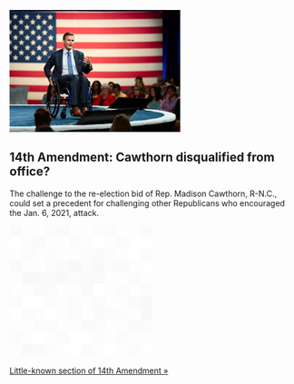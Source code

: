 
![14th Amendment: Cawthorn disqualified from office?](./20220126175903.png)
## 14th Amendment: Cawthorn disqualified from office?

The challenge to the re-election bid of Rep. Madison Cawthorn, R-N.C., could set a precedent for challenging other Republicans who encouraged the Jan. 6, 2021, attack.

![pic](../square_bg.png)

[Little-known section of 14th Amendment »](https://www.yahoo.com/news/cawthorn-challenge-raises-insurrectionist-125343860.html)
